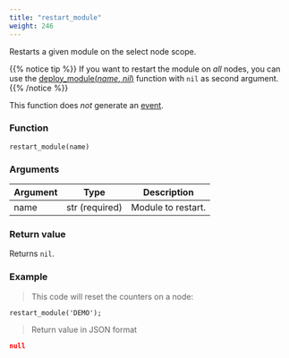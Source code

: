 ```yaml
---
title: "restart_module"
weight: 246
---
```


Restarts a given module on the select node scope.

{{% notice tip %}}
If you want to restart the module on *all* nodes, you can use the [deploy_module(*name*, *nil*)](../../thingsdb-api/deploy_node) function with `nil` as second argument.
{{% /notice %}}

This function does *not* generate an [event](../../overview/events).

### Function

`restart_module(name)`

### Arguments

Argument | Type | Description
-------- | ---- | -----------
name | str (required) | Module to restart.

### Return value

Returns `nil`.

### Example

> This code will reset the counters on a node:

```thingsdb,syntax_only,@n
restart_module('DEMO');
```

> Return value in JSON format

```json
null
```
